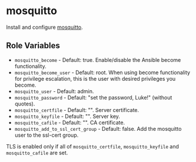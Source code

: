 # mosquitto

Install and configure [mosquitto](https://mosquitto.org/).

## Role Variables

* `mosquitto_become` - Default: true. Enable/disable the Ansible become
  functionality.
* `mosquitto_become_user` - Default: root. When using become functionality for
  privilege escalation, this is the user with desired privileges you become.
* `mosquitto_user` - Default: admin.
* `mosquitto_password` - Default: "set the password, Luke!" (without quotes).
* `mosquitto_certfile` - Default: "". Server certificate.
* `mosquitto_keyfile` - Default: "". Server key.
* `mosquitto_cafile` - Default: "". CA certificate.
* `mosquitto_add_to_ssl_cert_group` - Default: false. Add the mosquitto user to
  the ssl-cert group.

TLS is enabled only if all of `mosquitto_certfile`, `mosquitto_keyfile` and
`mosquitto_cafile` are set.
